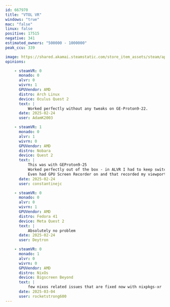 ```yaml
---
id: 667970
title: "VTOL VR"
windows: "true"
mac: "false"
linux: false
positive: 17515
negative: 341
estimated_owners: "500000 - 1000000"
peak_ccu: 339

image: https://shared.akamai.steamstatic.com/store_item_assets/steam/apps/667970/header.jpg?t=1732654698
opinions:

    - steamVR: 0
      monado: 0
      alvr: 0
      wivrn: 1
      GPUVendor: AMD
      distro: Arch Linux
      device: Oculus Quest 2
      text: |
          Worked perfectly without any tweaks on GE-Proton9-22.
      date: 2025-02-24
      user: AdamK2003

    - steamVR: 1
      monado: 0
      alvr: 1
      wivrn: 0
      GPUVendor: AMD
      distro: Nobara
      device: Quest 2
      text: |
          This was with GEProton9-25
          Worked perfectly out of the box - in ALVR I had to keep switching my bitrate and resolution settings until I found a sweetspot but that would apply to all games. Once that was set I managed to load into a mission, fly around for 1 hour, played custom songs, played workshop missions, no issues whatsoever
          Even had GPU Screen Recorder on and that recorded my viewport completely OK.
      date: 2025-02-24
      user: constantinejc

    - steamVR: 0
      monado: 0
      alvr: 0
      wivrn: 1
      GPUVendor: AMD
      distro: Fedora 41
      device: Meta Quest 2
      text: |
          Absolutely no problem
      date: 2025-02-24
      user: Deytron

    - steamVR: 0
      monado: 1
      alvr: 0
      wivrn: 0
      GPUVendor: AMD
      distro: NixOs
      device: Bigscreen Beyond
      text: |
          few nixos related issues that are fixed now with nixpkgs-xr
      date: 2025-03-04
      user: rocketstrong600
---
```

